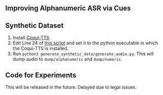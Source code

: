 ## Improving Alphanumeric ASR via Cues

## Synthetic Dataset

1. Install [Coqui-TTS](https://github.com/coqui-ai/TTS).
2. Edit Line 24 of [this script](./generate_synthetic_data/generate_audio.py) and set it to the python executable in which the Coqui-TTS is installed.
3. Run `python3 generate_synthetic_data/generate_audio.py`. This will dump audio to `dump/alphanumeric` and `dump/numeric`.

## Code for Experiments

This will be released in the future. Delayed due to legal issues.
